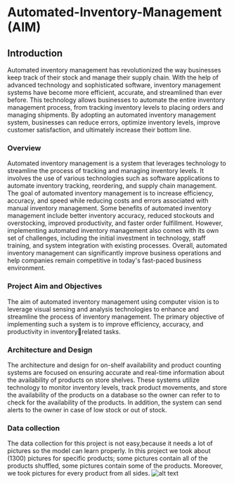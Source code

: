 # Automated-Inventory-Management (AIM)
## Introduction
 Automated inventory management has revolutionized the way businesses keep track of their stock and manage their supply chain. With the help of advanced technology and sophisticated software, inventory management systems have become more efficient, accurate, and streamlined than ever before. This technology allows businesses to automate the entire inventory management process, from tracking inventory levels to placing orders and managing shipments. By adopting an automated inventory management system, businesses can reduce errors, optimize inventory levels, improve customer satisfaction, and ultimately increase their bottom line.
### Overview
 Automated inventory management is a system that leverages technology to streamline the process of tracking and managing inventory levels. It involves the use of various technologies such as software applications to automate inventory tracking, reordering, and supply chain management. The goal of automated inventory management is to increase efficiency, accuracy, and speed while reducing costs and errors associated with manual inventory management. Some 
benefits of automated inventory management include better inventory accuracy, 
reduced stockouts and overstocking, improved productivity, and faster order fulfillment. However, implementing automated inventory management also comes with its own set of challenges, including the initial investment in technology, staff training, and system integration with existing processes. Overall, automated inventory management can significantly improve business operations and help companies remain competitive in today's fast-paced business environment.

### Project Aim and Objectives
 The aim of automated inventory management using computer vision is to leverage visual sensing and analysis technologies to enhance and streamline the process of inventory management. The primary objective of implementing such a system is to improve efficiency, accuracy, and productivity in inventoryrelated tasks.

 ### Architecture and Design
  The architecture and design for on-shelf availability and product counting systems are focused on ensuring accurate and real-time information about the availability of products on store shelves. These systems utilize technology to monitor inventory levels, track product movements, and store the availability of the products on a database so the owner can refer to to check for the availability of the products. In addition, the system can send alerts to the owner in case of low stock or out of stock.

  ### Data collection
 The data collection for this project is not easy,because it needs a lot of pictures so the model can learn properly. In this project we took about (1300) pictures for specific products; some pictures contain all of the products shuffled, some pictures contain some of the products. Moreover, we took pictures for every product from all sides.
![alt text]([http://url/to/img.png](https://github.com/salehalkhalafat/Automated-Inventory-Management/blob/main/Sample-Data/IMG_2547_jpeg.rf.5ab8af8b42afb469354a928bd8c99cb2.jpg)https://github.com/salehalkhalafat/Automated-Inventory-Management/blob/main/Sample-Data/IMG_2547_jpeg.rf.5ab8af8b42afb469354a928bd8c99cb2.jpg)
